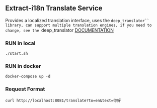 ## Extract-i18n Translate Service

Provides a localized translation interface, uses the `deep_translator`` library, can support multiple translation engines, if you need to change, see the `deep_translator [DOCUMENTATION](https://pypi.org/project/deep-translator/)


### RUN in local

```
./start.sh
```

### RUN in docker

```
docker-compose up -d
```

### Request Format

```
curl http://localhost:8081/translate?to=en&text=你好
```